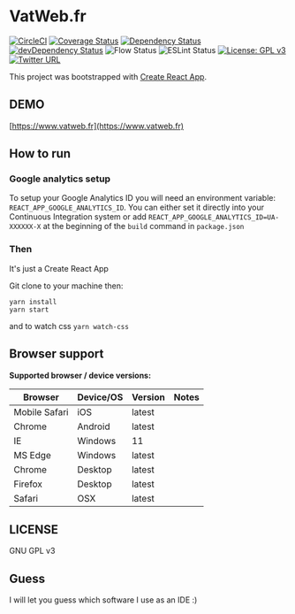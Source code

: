 # VatWeb.fr

[![CircleCI](https://circleci.com/gh/vincentaudebert/vatweb/tree/master.svg?style=shield)](https://circleci.com/gh/vincentaudebert/vatweb/tree/master)
[![Coverage Status](https://coveralls.io/repos/github/vincentaudebert/vatweb/badge.svg?branch=master)](https://coveralls.io/github/vincentaudebert/vatweb?branch=master)
[![Dependency Status](https://david-dm.org/vincentaudebert/vatweb.svg?theme=shields.io)](https://david-dm.org/vincentaudebert/vatweb)
[![devDependency Status](https://david-dm.org/vincentaudebert/vatweb/dev-status.svg?theme=shields.io)](https://david-dm.org/vincentaudebert/vatweb#info=devDependencies)
![Flow Status](https://img.shields.io/badge/Flow-OK-brightgreen.svg)
![ESLint Status](https://img.shields.io/badge/ESLint-OK-brightgreen.svg)
[![License: GPL v3](https://img.shields.io/badge/License-GPL%20v3-blue.svg)](https://www.gnu.org/licenses/gpl-3.0)
[![Twitter URL](https://img.shields.io/badge/Twitter-vatweb-blue.svg)](https://twitter.com/vatweb)

This project was bootstrapped with [Create React App](https://github.com/facebookincubator/create-react-app).

## DEMO

[https://www.vatweb.fr](https://www.vatweb.fr)

## How to run

### Google analytics setup

To setup your Google Analytics ID you will need an environment variable: `REACT_APP_GOOGLE_ANALYTICS_ID`.
You can either set it directly into your Continuous Integration system or add `REACT_APP_GOOGLE_ANALYTICS_ID=UA-XXXXXX-X` at the beginning of the `build` command in `package.json`

### Then

It's just a Create React App

Git clone to your machine then:

```
yarn install
yarn start
```

and to watch css `yarn watch-css`

## Browser support

**Supported browser / device versions:**

| Browser       | Device/OS | Version | Notes |
| ------------- | --------- | ------- | ----- |
| Mobile Safari | iOS       | latest  |       |
| Chrome        | Android   | latest  |       |
| IE            | Windows   | 11      |       |
| MS Edge       | Windows   | latest  |       |
| Chrome        | Desktop   | latest  |       |
| Firefox       | Desktop   | latest  |       |
| Safari        | OSX       | latest  |       |

## LICENSE

GNU GPL v3

## Guess

I will let you guess which software I use as an IDE :)
